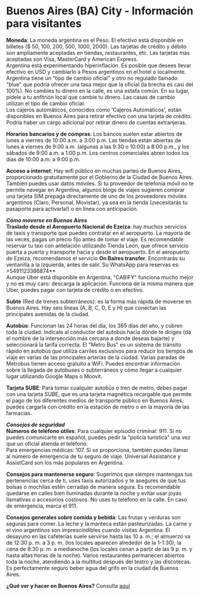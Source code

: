 # Buenos Aires (BA) City - Información para visitantes 

**Moneda**: La moneda argentina es el Peso. El efectivo está disponible en billetes ($ 50, 100, 200, 500, 1000, 2000). Las tarjetas de crédito y débito son ampliamente aceptadas en tiendas, restaurantes, etc. Las tarjetas más aceptadas son Visa, MasterCard y American Express.<br>
Argentina está experimentando hiperinflación. Es posible que desees llevar efectivo en USD y cambiarlo a Pesos argentinos en el hotel o localmente. Argentina tiene un "tipo de cambio oficial" y otro no regulado llamado "blue" que podría ofrecer una tasa mejor que la oficial (la brecha es casi del 100%). No cambies tu dinero en la calle, es una estafa común. En su lugar, pídele a tu anfitrión local que cambie tu dinero. Las casas de cambio utilizan el tipo de cambio oficial.<br>
Los cajeros automáticos, conocidos como 'Cajeros Automáticos', están disponibles en Buenos Aires para retirar efectivo con una tarjeta de crédito. Podría haber un cargo adicional por retirar dinero de cuentas extranjeras.<br>

**Horarios bancarios y de compras**: Los bancos suelen estar abiertos de lunes a viernes de 10:00 a.m. a 3:00 p.m. Las tiendas están abiertas de lunes a viernes de 9:00 a.m. (algunas a las 9:30 o 10:00) a 8:00 p.m., y los sábados de 9:00 a.m. a 1:00 p.m. Los centros comerciales abren todos los días de 10:00 a.m. a 9:00 p.m.<br>

**Acceso a internet**: Hay wifi público en muchas partes de Buenos Aires, proporcionado gratuitamente por el Gobierno de la Ciudad de Buenos Aires. También puedes usar datos móviles. Si tu proveedor de telefonía móvil no te permite navegar en Argentina, algunos blogs de viajes sugieren comprar una tarjeta SIM prepaga directamente de uno de los proveedores móviles argentinos (Claro, Personal, Movistar), ya sea en la tienda (¡necesitarás tu pasaporte para activarla!) o en línea con anticipación.<br>

***Cómo moverse en Buenos Aires***<br>
**Traslado desde el Aeropuerto Nacional de Ezeiza**: hay muchos servicios de taxis y transporte que puedes contratar en el aeropuerto. La mayoría de las veces, pagas un precio fijo antes de tomar el viaje. Es recomendable reservar tu taxi con antelación utilizando Tienda León, que ofrece servicio puerta a puerta y transporte hacia y desde el aeropuerto. En el aeropuerto de Ezeiza, recomendamos el servicio **On Baires transfer**. Encontrarás su ventanilla a la izquierda, antes de salir. Su WhatsApp para reservas es: +5491123386874**<br>
Aunque Uber está disponible en Argentina, "CABIFY" funciona mucho mejor y no es muy caro: descarga la aplicación. Funciona de la misma manera que Uber, puedes pagar con tarjeta de crédito o en efectivo.<br>

**Subte** (Red de trenes subterráneos): es la forma más rápida de moverse en Buenos Aires. Hay seis líneas (A, B, C, D, E y H) que conectan las principales avenidas de la ciudad.<br>

**Autobús**: Funcionan las 24 horas del día, los 365 días del año, y cubren toda la ciudad. Indícale al conductor del autobús hacia dónde te diriges (da el nombre de la intersección más cercana a donde deseas bajarte) y seleccionará la tarifa correcta. El "Metro Bus" es un sistema de tránsito rápido en autobús que utiliza carriles exclusivos para reducir los tiempos de viaje en varias de las principales arterias de la ciudad. Varias paradas de Metrobus tienen acceso gratuito a WiFi. Puedes encontrar información sobre la llegada de autobuses o subterráneos y cómo llegar a cualquier lugar utilizando Google Maps o Moovit.<br>

**Tarjeta SUBE**: Para tomar cualquier autobús o tren de metro, debes pagar con una tarjeta SUBE, que es una tarjeta magnética recargable que permite el pago de los diferentes medios de transporte público en Buenos Aires; puedes cargarla con crédito en la estación de metro o en la mayoría de las farmacias.<br>

***Consejos de seguridad***<br>
**Números de teléfono útiles**: Para cualquier episodio criminal: 911. Si no puedes comunicarte en español, puedes pedir la "policía turística" una vez que un oficial atienda el teléfono.<br>
Para emergencias médicas: 107. Si se proporciona, también puedes llamar al número de emergencia de tu seguro de viaje. Universal Assistance y AssistCard son los más populares en Argentina.<br>

**Consejos para mantenerse seguro**: Sugerimos que siempre mantengas tus pertenencias cerca de ti, uses taxis autorizados y te asegures de que tus bolsas o mochilas estén cerradas de manera segura. Es recomendable quedarse en calles bien iluminadas durante la noche y evitar usar joyas llamativas o accesorios costosos. No uses tu teléfono en la calle. En caso de emergencia, marca el 911.<br>

**Consejos generales sobre comida y bebida**: Las frutas y verduras son seguras para comer. La leche y la manteca están pasteurizadas. La carne y el vino argentinos son imprescindibles cuando visitas Argentina. El desayuno en las cafeterías suele servirse hasta las 10 a. m.; el almuerzo va de 12:30 p. m. a 3 p. m. (los locales aparecen alrededor de la 1-1:30); la cena de 8:30 p. m. a medianoche (los locales cenan a partir de las 9 p. m. y hasta altas horas de la noche). Varios restaurantes permanecen abiertos toda la noche, atendiendo a la multitud después del teatro y las discotecas. Es perfectamente seguro beber agua del grifo en la ciudad de Buenos Aires.<br>

**¿Qué ver y hacer en Buenos Aires?**
Consulta [aquí](https://secretsofbuenosaires.com/things-to-do-in-buenos-aires/)
